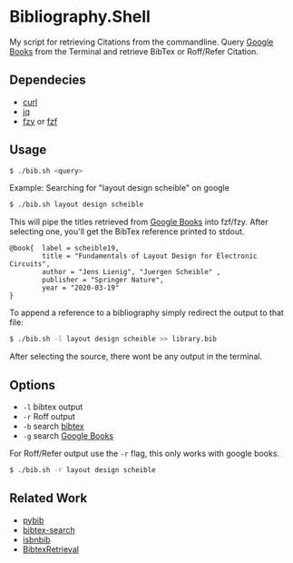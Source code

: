 # Bibliography.Shell

My script for retrieving Citations from the commandline.
Query [Google Books](https://developers.google.com/books) from the Terminal and retrieve BibTex or Roff/Refer Citation.

## Dependecies

+ [curl](https://curl.haxx.se/)
+ [jq](https://stedolan.github.io/jq/)
+ [fzy](https://github.com/jhawthorn/fzy) or [fzf](https://github.com/junegunn/fzf)

## Usage

```bash
$ ./bib.sh <query>
```

Example: Searching for "layout design scheible" on google

```bash
$ ./bib.sh layout design scheible
```

This will pipe the titles retrieved from [Google Books](https://developers.google.com/books)
into fzf/fzy. After selecting one, you'll get the BibTex reference
printed to stdout.

```
@book{  label = scheible19,
        title = "Fundamentals of Layout Design for Electronic Circuits",
        author = "Jens Lienig", "Juergen Scheible" ,
        publisher = "Springer Nature",
        year = "2020-03-19"
}
```

To append a reference to a bibliography simply redirect the output to that file:

```bash
$ ./bib.sh -l layout design scheible >> library.bib
```

After selecting the source, there wont be any output in the terminal.

## Options

+ `-l` bibtex output
+ `-r` Roff output
+ `-b` search [bibtex](http://www.bibtexsearch.com/)
+ `-g` search [Google Books](https://developers.google.com/books)

For Roff/Refer output use the `-r` flag, this only works with google books.

```bash
$ ./bib.sh -r layout design scheible
```

## Related Work

+ [pybib](https://github.com/jgilchrist/pybib)
+ [bibtex-search](https://github.com/ekmartin/bibtex-search)
+ [isbnbib](https://github.com/mkomod/isbnbib)
+ [BibtexRetrieval](https://github.com/frrobert2/BibtexRetrieval)
